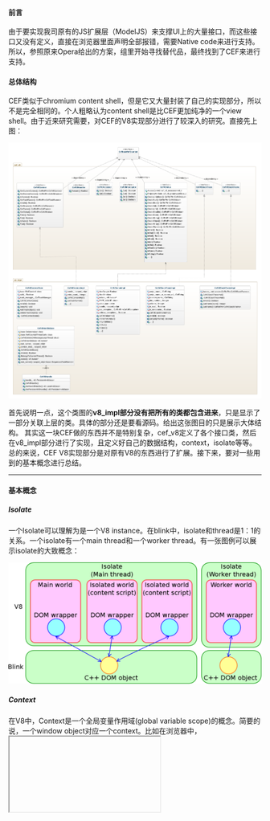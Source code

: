 #### 前言

由于要实现我司原有的JS扩展层（ModelJS）来支撑UI上的大量接口，而这些接口又没有定义，直接在浏览器里面声明全部报错，需要Native code来进行支持。所以，参照原来Opera给出的方案，组里开始寻找替代品，最终找到了CEF来进行支持。

#### 总体结构

CEF类似于chromium content shell，但是它又大量封装了自己的实现部分，所以不是完全相同的。个人粗略认为content shell是比CEF更加纯净的一个view shell。由于近来研究需要，对CEF的V8实现部分进行了较深入的研究。直接先上图：

![CEF V8 classes](../images/CEF-V8-class-diagram.png)

首先说明一点，这个类图的**v8_impl部分没有把所有的类都包含进来**，只是显示了一部分关联上层的类。具体的部分还是要看源码。给出这张图目的只是展示大体结构。
其实这一块CEF做的东西并不是特别复杂，cef_v8定义了各个接口类，然后在v8_impl部分进行了实现，且定义好自己的数据结构，context，isolate等等。
总的来说，CEF V8实现部分是对原有V8的东西进行了扩展。接下来，要对一些用到的基本概念进行总结。

-----------------------------------------------------------------------------------------------------------------------------
#### 基本概念

##### Isolate

一个Isolate可以理解为是一个V8 instance。在blink中，isolate和thread是1：1的关系。一个isolate有一个main thread和一个worker thread。有一张图例可以展示isolate的大致概念：

![V8_Isolate](../images/worlds.png)

##### Context

在V8中，Context是一个全局变量作用域(global variable scope)的概念。简要的说，一个window object对应一个context。比如在浏览器中，<iframe>标签可以代表着一个window object，而该window object的作用域与父frame并不一致。
这是因为他们具有不同的contexts，各个contexts又具有不同的global variable scope和prototype chain。从而parent frame和current frame相互隔离。举官网的例子说明：

```
// main.html
<html><body>
<iframe src="iframe.html"></iframe>
<script>
var foo = 1234;
String.prototype.substr =
    function (position, length) { // Hijacks String.prototype.substr
        console.log(length);
        return "hijacked";
    };
</script>
</body></html>

// iframe.html
<script>
console.log(foo);  // undefined
var bar = "aaaa".substr(0, 2);  // Nothing is logged.
console.log(bar);  // "aa"
</script>
```
这段例子清晰展示了不同context之间的隔离关系。

##### Entered context and current context

由于在一个isolate中，可能会具有多个frames，而每个frame具有自己的context，简要的说，isolate和context的关系是一对多。所以不同的context就会有相互进入(Enter)的情况。
要理解entered context和current context的区别，就要了解两个runtime stacks。
第一个stack是JS functions stack。这个栈是由V8来统一管理，当一个function调用另一个function时候，被调用（callee）的function会被压入栈中。当callee函数返回时候，函数从栈中弹出，并返回调用函数，而此时的调用函数是在栈顶。
这里function都有各自的context，我们称当前运行的函数的context为current context。例如官网给出的例子：
```
// main.html
<html><body>
<iframe src="iframe.html"></iframe>
<script>
var iframe = document.querySelector("iframe");
iframe.onload = function () {
    iframe.contentWindow.func();
}
</script>
</body></html>

// iframe.html
<script>
function func() {
  ...;
}
</script>
```
上述例子中，func()在运行时候，current context就是<iframe> context。

第二个stack由V8 binding来管理。我们可以称为context stack。当V8 binding调用JS时候，V8 binding进入一个context并将当前context压入栈顶，然后JS在当前context下运行了。如果当前JS执行完后，控制权交还给V8 binding，并将栈顶context弹出。
栈的push和pop操作是由以context为传入参数的V8 API完成，也可显式调用8::Context::Enter()和v8::Context::Exit()。我们将之前进入的context为entered context。以上述程序为例，当func()运行时候，entered context是main frame的context（而不是<iframe>）。
这就好比一个链表，entered context是指向当前current context的前一个链表节点。

还有个特殊的context叫debugger context，在这里就不多介绍了。

##### World

对于world，个人认为相当于一个容器，好像tomcat那种概念。在上面的图例中可以看到world的位置。对于world一共有三种形式：main world, isolated world, worker world。
Main world是从web获取的JS的执行容器，isolated world是chrome扩展部分的content script的执行容器。main world和isolated world是一对多的关系。而worker world是在worker thread中的。
所有的worlds可以共享C++ DOM objects，但是每个world需要有自己的DOM wrappers。需要注意的是，每个world也具有自己的context。这意味着world也有自己的global variable scope和prototype chain。
在这种架构下，world内的JS变量是不可以相互共享的。这是出于安全考虑。最简单的一个例子，比如chrome extension可以在共享的标准DOM结构下在沙箱里运行自己的untrusted JS code，就是基于这种设计。

##### isolate, context, world, frame之间的关系

1. 从DOM角度来讲，一个HTML网页有N个frames，每个frame具有自己的context。
2. 从JS的角度讲，一个isolate有M个worlds，每个world有自己的context。

那么总结下，当main thread执行时候，就有N个frames和M个worlds参与进来，总共有N*M个contexts。见下图

![contexts](../images/contexts.png)

也就是说main thread只允许一次存在一个current context，在其生命周期中有N*M个contexts被创建。

##### DOM wrapper和context联系

当一个DOM wrapper被创建，就需要为其指定一个适合的context。如果DOM wrapper在一个错误的context中创建，那么会导致JS object leaking，从而产生异常。

---

#### CEF render app创建一个extension的时序

![extension sequence](../images/SequenceDiagram.PNG)

在源码中，首先在CEF client app render中声明了handler，接着注册一个扩展（extension）。在CefRegisterExtension()方法中，根据时序图可以看到具体做了哪些。
这里要说明下，这里的Isolate在源码中并没有给出具体是哪个，代码注释部分只是提到了*Chromium uses the dafault Isolate for the main render process thread and a new Isolate for each WebWorker thread.*
在个地方我理解是用的default main thread下的isolated world，在这个world里面执行content script。然后看时序图，注册了自己的object，用global_manager来在current context添加object。接着在这个context下声明一个DOM wrapper，以访问blink的C++ DOM object。
最有由content::RenderThread来完成该extension的注册。这样，在JS里面声明modeljs就可以从current context拿到这个object了。

那么，到现在为止只是生成了一个object（modeljs），我们还要对这个modeljs做扩展，给它加方法和属性。对于给modeljs加方法，要用到时序图里注册好的CefV8Handler的Execute()。而对于给modeljs加属性，则要用到CefV8Accessor。
这些东西在modeljs的JS扩展部分都有实现的代码。之后会另起一篇文章具体介绍。

#### 总结

总的来说，搞清楚了CEF V8一些框架性的结构，包含一些基本概念和启动流程。接下来的工作重心可能会包含CEF源码移植，裁剪，JS扩展实现对接等等。

#### 引用
1. [V8 blog](https://v8project.blogspot.jp/)
2. [V8::isolate class](http://bespin.cz/~ondras/html/classv8_1_1Isolate.html)
3. [V8 Embedder's Guide](https://github.com/v8/v8/wiki/Embedder%27s-Guide)
4. [Views windowing](http://www.chromium.org/developers/design-documents/views-windowing)